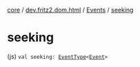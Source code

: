 [core](../../index.md) / [dev.fritz2.dom.html](../index.md) / [Events](index.md) / [seeking](./seeking.md)

# seeking

(js) `val seeking: `[`EventType`](../-event-type/index.md)`<`[`Event`](https://kotlinlang.org/api/latest/jvm/stdlib/org.w3c.dom.events/-event/index.html)`>`